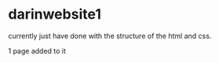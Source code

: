 # darinwebsite1



currently just have done with the structure of the html and css. 


 1 page added to it 
